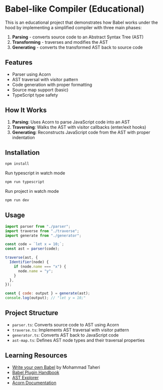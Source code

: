 # Babel-like Compiler (Educational)

This is an educational project that demonstrates how Babel works under the hood by implementing a simplified compiler with three main phases:

1. **Parsing** - converts source code to an Abstract Syntax Tree (AST)
2. **Transforming** - traverses and modifies the AST
3. **Generating** - converts the transformed AST back to source code

## Features

- Parser using Acorn
- AST traversal with visitor pattern
- Code generation with proper formatting
- Source map support (basic)
- TypeScript type safety

## How It Works

1. **Parsing**: Uses Acorn to parse JavaScript code into an AST
2. **Traversing**: Walks the AST with visitor callbacks (enter/exit hooks)
3. **Generating**: Reconstructs JavaScript code from the AST with proper indentation

## Installation

```bash
npm install
```

Run typescript in watch mode

```bash
npm run typescript
```

Run project in watch mode

```bash
npm run dev
```

## Usage

```javascript
import parser from "./parser";
import traverse from "./traverse";
import generate from "./generator";

const code = `let x = 10;`;
const ast = parser(code);

traverse(ast, {
  Identifier(node) {
    if (node.name === "x") {
      node.name = "y";
    }
  },
});

const { code: output } = generate(ast);
console.log(output); // "let y = 10;"
```

## Project Structure

- `parser.ts`: Converts source code to AST using Acorn
- `traverse.ts`: Implements AST traversal with visitor pattern
- `generator.ts`: Converts AST back to JavaScript code
- `ast-map.ts`: Defines AST node types and their traversal properties

## Learning Resources

- [Write your own Babel](https://mohammadtaheri.medium.com/write-your-own-babel-54ab880f1dfd) by Mohammad Taheri
- [Babel Plugin Handbook](https://github.com/jamiebuilds/babel-handbook)
- [AST Explorer](https://astexplorer.net/)
- [Acorn Documentation](https://github.com/acornjs/acorn)

